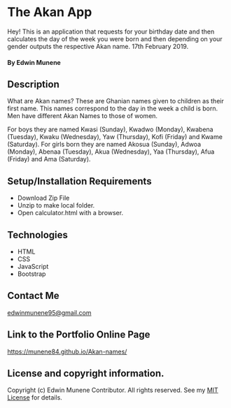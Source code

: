 # The Akan App
Hey! This is an application that requests for your birthday date and then calculates the day of the week you were born and then depending on your gender outputs the respective Akan name. 17th February 2019.
#### By Edwin Munene
## Description
What are Akan names? 
  These are Ghanian names given to children as their first name. This names correspond to the day in the week a child is born. Men have different Akan Names to those of women.
  
  For boys they are named Kwasi (Sunday), Kwadwo (Monday), Kwabena (Tuesday), Kwaku (Wednesday), Yaw (Thursday), Kofi (Friday) and Kwame (Saturday).
  For girls born they are named Akosua (Sunday), Adwoa (Monday), Abenaa (Tuesday), Akua (Wednesday), Yaa (Thursday), Afua (Friday) and Ama (Saturday).

## Setup/Installation Requirements
* Download Zip File
* Unzip to make local folder.
* Open calculator.html with a browser.
## Technologies
* HTML
* CSS
* JavaScript
* Bootstrap
## Contact Me
edwinmunene95@gmail.com
## Link to the Portfolio Online Page
https://munene84.github.io/Akan-names/
## License and copyright information.
Copyright (c) Edwin Munene Contributor. All rights reserved. See my [MIT License](https://github.com/Munene84/Akan-names/blob/master/LICENSE.txtt) for details.
